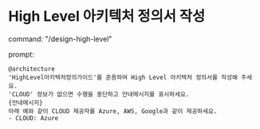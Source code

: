 # High Level 아키텍처 정의서 작성

command: "/design-high-level"

prompt:
```
@architecture
'HighLevel아키텍처정의가이드'를 준용하여 High Level 아키텍처 정의서를 작성해 주세요.
'CLOUD' 정보가 없으면 수행을 중단하고 안내메시지를 표시하세요.
{안내메시지}
아래 예와 같이 CLOUD 제공자를 Azure, AWS, Google과 같이 제공하세요.
- CLOUD: Azure
```